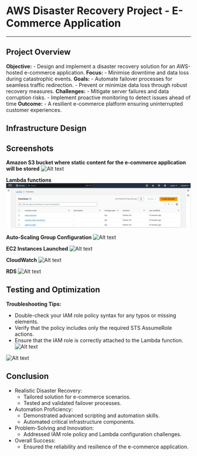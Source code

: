 # AWS Disaster Recovery Project - E-Commerce Application
---
## **Project Overview**
**Objective:**
    - Design and implement a disaster recovery solution for an AWS-hosted e-commerce application.
**Focus:**
    - Minimise downtime and data loss during catastrophic events.
**Goals:**
    - Automate failover processes for seamless traffic redirection.
    - Prevent or minimize data loss through robust recovery measures.
**Challenges:**
    - Mitigate server failures and data corruption risks.
    - Implement proactive monitoring to detect issues ahead of time
**Outcome:**
    - A resilient e-commerce platform ensuring uninterrupted customer experiences.

## **Infrastructure Design**


## **Screenshots**
**Amazon S3 bucket where static content for the e-commerce application will be stored**
![Alt text](<Screenshot 2024-01-30 122715.png>)

**Lambda functions**
![Alt text](<Screenshot 2024-01-30 122822.png>)

**Auto-Scaling Group Configuration**
![Alt text](<Screenshot 2024-01-30 123037-1.png>)

**EC2 Instances Launched**
![Alt text](<Screenshot 2024-01-30 123037-2.png>)

**CloudWatch**
![Alt text](image-1.png)

**RDS**
![Alt text](image-2.png)

## **Testing and Optimization**
**Troubleshooting Tips:**
   - Double-check your IAM role policy syntax for any typos or missing elements.
   - Verify that the policy includes only the required STS AssumeRole actions.
   - Ensure that the IAM role is correctly attached to the Lambda function.
![Alt text](<Screenshot 2024-01-29 062013-1.png>)

![Alt text](<Screenshot 2024-01-30 121404-1.png>)

## **Conclusion**
   - Realistic Disaster Recovery:
        - Tailored solution for e-commerce scenarios.
        - Tested and validated failover processes.
   - Automation Proficiency:
        - Demonstrated advanced scripting and automation skills.
        - Automated critical infrastructure components.
   - Problem-Solving and Innovation:
        - Addressed IAM role policy and Lambda configuration challenges.
   - Overall Success:
        - Ensured the reliability and resilience of the e-commerce application.

